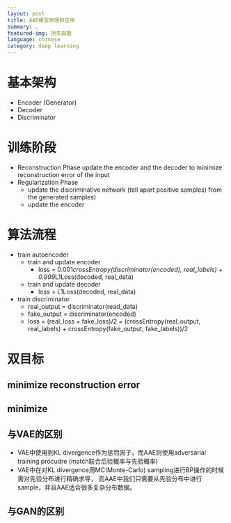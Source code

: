 ```yaml
---
layout: post
title: AAE模型原理和应用
summary: 。
featured-img: 损失函数
language: chinese 
category: deep learning
---
```


# 基本架构
- Encoder (Generator)
- Decoder
- Discriminator

# 训练阶段
- Reconstruction Phase
    update the encoder and the decoder to minimize reconstruction error of the input
- Regularization Phase
    - update the discriminative network (tell apart positive samples) from the generated samples)
    - update the encoder

# 算法流程
- train autoencoder
    - train and update encoder
        - loss = 0.001*crossEntropy(discriminator(encoded), real_labels) + 0.999*L1Loss(decoded, real_data)
    - train and update decoder
        - loss = L1Loss(decoded, real_data)
- train discriminator
    - real_output = discriminator(read_data)
    - fake_output = discriminator(encoded)
    - loss = (real_loss + fake_loss)/2 = (crossEntropy(real_output, real_labels) + crossEntropy(fake_output, fake_labels))/2
# 双目标
## minimize reconstruction error
## minimize

## 与VAE的区别
- VAE中使用到KL divergence作为惩罚因子，而AAE则使用adversarial training procudre (match联合后验概率与先验概率)
- VAE中在对KL divergence用MC(Monte-Carlo) sampling进行BP操作的时候需对先验分布进行精确求导， 而AAE中我们只需要从先验分布中进行sample，并且AAE适合很多复杂分布数据。

## 与GAN的区别




